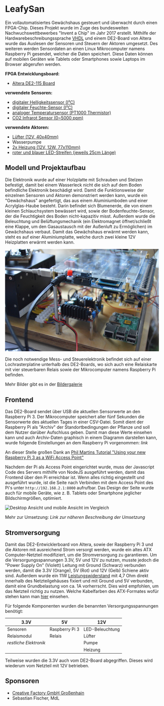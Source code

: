# LeafySan

Ein vollautomatisiertes Gewächshaus gesteuert und überwacht durch einen FPGA-Chip. Dieses Projekt wurde im Zuge des bundesweiten Nachwuchswettbewerbes "Invent a Chip" im Jahr 2017 erstellt. Mithilfe der Hardwarebeschreibungssprache [VHDL](https://de.wikipedia.org/wiki/Very_High_Speed_Integrated_Circuit_Hardware_Description_Language) und einem DE2-Board von Altera wurde das Auslesen der Sensoren und Steuern der Aktoren umgesetzt. Des weiteren werden Sensordaten an einen Linux Mikrocomputer namens Raspberry Pi gesendet, welcher die Daten speichert. Diese Daten können auf mobilen Geräten wie Tablets oder Smartphones sowie Laptops im Browser abgerufen werden.

__FPGA Entwicklungsboard:__
* [Altera DE2-115 Board](http://www.terasic.com.tw/cgi-bin/page/archive.pl?Language=English&No=502)

__verwendete Sensoren:__
* [digitaler Helligkeitssensor (I²C)](http://wiki.seeed.cc/Grove-Digital_Light_Sensor/)
* [digitaler Feuchte-Sensor (I²C)](https://www.tindie.com/products/miceuz/i2c-soil-moisture-sensor/)
* [analoger Temperatursensor (PT1000 Thermistor)](https://www.reichelt.de/Sensorik-SMD-bedrahtet-/PCA-1-1505-10/3/index.html?ACTION=3&LA=446&ARTICLE=85054&GROUPID=8097&artnr=PCA+1.1505+10&SEARCH=PCA%2B1.1505%2B10)
* [CO2 Infrarot Sensor (0~5000 ppm)](http://www.komputer.de/zen/index.php?main_page=product_info&cPath=24&products_id=424)

__verwendete Aktoren:__
* [Lüfter (12V, 40x40mm)](https://www.reichelt.de/Luefter/FAN-ML-4010-12-S/3/index.html?ACTION=3&LA=446&ARTICLE=110411&GROUPID=7775&artnr=FAN-ML+4010-12+S&SEARCH=FAN-ML%2B4010-12%2BS)
* Wasserpumpe
* [2x Heizung (12V, 12W, 77x110mm)](https://www.conrad.de/de/polyester-heizfolie-selbstklebend-12-vdc-12-vac-12-w-schutzart-ipx4-l-x-b-110-mm-x-77-mm-thermo-532878.html)
* [roter und blauer LED-Streifen (jeweils 25cm Länge)](http://www.ledlager.de/led-streifen)


## Modell und Projektaufbau

Die Elektronik wurde auf einer Holzplatte mit Schrauben und Stelzen befestigt, damit bei einem Wasserleck nicht die sich auf dem Boden befindliche Elektronik beschädigt wird. Damit die Funktionsweise der einzelnen Sensoren und Aktoren demonstriert werden kann, wurde ein "Gewächshaus" angefertigt, das aus einem Aluminiumboden und einer Acrylglas-Haube besteht. Darin befindet sich Blumenerde, die von einem kleinen Schlauchsystem bewässert wird, sowie der Bodenfeuchte-Sensor, der die Feuchtigkeit des Boden nicht-kapazitiv misst. Außerdem wurde die Beleuchtung und Belüftungsmechanik (ein Elektromagnet öffnet/schließt eine Klappe, um den Gasaustausch mit der Außenluft zu Ermöglichen) im Gewächshaus verbaut. Damit das Gewächshaus erwärmt werden kann, steht es auf einer Aluminiumplatte, welche durch zwei kleine 12V Heizplatten erwärmt werden kann.

![Bild](documentation/images/Modell_links.jpg)

Die noch notwendige Mess- und Steuerelektronik befindet sich auf einer Lochrasterplatine unterhalb des DE2-Boards, wo sich auch eine Relaiskarte mit vier steuerbaren Relais sowie der Mikrocomputer namens Raspberry Pi befinden.

Mehr Bilder gibt es in der [Bildergalerie]()


## Frontend

Das DE2-Board sendet über USB die aktuellen Sensorwerte an den Raspberry Pi 3. Der Mikrocomputer speichert aller fünf Sekunden die Sensorwerte des aktuellen Tages in einer CSV-Datei. Somit dient der Raspberry Pi als "Archiv" der Standortbedingungen der Pflanze und soll dem Nutzer darüber Aufschluss geben.
Damit man diese Werte einsehen kann und auch Archiv-Daten graphisch in einem Diagramm darstellen kann, wurde folgende Einstellungen an dem Raspberry Pi vorgenommen: *link*

An dieser Stelle großen Dank an [Phil Martins Tutorial "Using your new Raspberry Pi 3 as a WiFi Access Point"](https://frillip.com/using-your-raspberry-pi-3-as-a-wifi-access-point-with-hostapd/)

Nachdem der Pi als Access Point eingerichtet wurde, muss der Javascript Code des Servers mithilfe von NodeJS ausgeführt werden, damit das Frontend über den Pi erreichbar ist. Wenn alles richtig eingestellt und ausgeführt wurde, ist die Seite nach Verbinden mit dem Access Point des Pi's unter `http://192.168.2.1:8000` aufrufbar.
Das Design der Seite wurde auch für mobile Geräte, wie z. B. Tablets oder Smartphone jeglicher Bildschirmgrößen, optimiert.

![Desktop Ansicht und mobile Ansicht im Vergleich](documentation/images/responsiveness.jpg)

Mehr zur Umsetzung: *Link zur näheren Beschreibung der Umsetzung*


## Stromversorgung

Damit das DE2-Entwicklerboard von Altera, sowie der Raspberry Pi 3 und die Aktoren mit ausreichend Strom versorgt werden, wurde ein altes ATX Computer-Netzteil modifiziert, um die Stromversorgung zu garantieren. Um die Versorgungsspannungen 3.3V, 5V und 12V zu nutzen, musste jedoch die "Power Supply On" (Violett) Leitung mit Ground (Schwarz) verbunden werden, damit die 3.3V (Orange), 5V (Rot) und 12V (Gelb) Schiene aktiv sind. Außerdem wurde ein 11W [Leistungswiderstand](https://www.reichelt.de/11-Watt-axial/11W-AXIAL-4-7/3/index.html?ACTION=3&LA=446&ARTICLE=1524&GROUPID=3120&artnr=11W+AXIAL+4%2C7&SEARCH=11W%2BAXIAL%2B4%252C7) mit 4,7 Ohm direkt innerhalb des Netzteilgehäuses fixiert und mit Ground und 5V verbunden, damit eine Grundbelastung von ca. 1A vorherrscht. Dies wird empfohlen, um das Netzteil richtig zu nutzen.
Welche Kabelfarben des ATX-Formates wofür stehen kann man [hier](https://de.wikipedia.org/wiki/ATX-Format#Pinbelegung) einsehen.

Für folgende Komponenten wurden die benannten Versorgungsspannungen benötigt:

|    3.3V                |     5V         |    12V          |
|------------------------|----------------|-----------------|
| Sensoren               | Raspberry Pi 3 | LED-Beleuchtung |
| Relaismodul            | Relais         | Lüfter          |
| _restliche Elektronik_ |                | Pumpe           |
|                        |                | Heizung         |
Teilweise wurden die 3.3V auch vom DE2-Board abgegriffen. Dieses wird wiederum vom Netzteil mit 12V betrieben.


## Sponsoren

- [Creative Factory GmbH Großenhain](http://creative-factory-gmbh.de/)
- Sebastian Fischer, MdL

